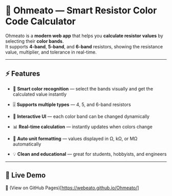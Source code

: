 # 🎨 Ohmeato — Smart Resistor Color Code Calculator

Ohmeato is a **modern web app** that helps you **calculate resistor values** by selecting their **color bands**.  
It supports **4-band**, **5-band**, and **6-band** resistors, showing the resistance value, multiplier, and tolerance in real-time.

---

## ⚡️ Features

- 🧠 **Smart color recognition** — select the bands visually and get the calculated value instantly  

- 🎚️ **Supports multiple types** — 4, 5, and 6-band resistors  

- 🎨 **Interactive UI** — each color band can be changed dynamically  

- 📊 **Real-time calculation** — instantly updates when colors change  

- 🧮 **Auto unit formatting** — values displayed in Ω, kΩ, or MΩ automatically  

- 💡 **Clean and educational** — great for students, hobbyists, and engineers

---

## 🚀 Live Demo
🔗 (View on GitHub Pages)[https://webeato.github.io/Ohmeato/]